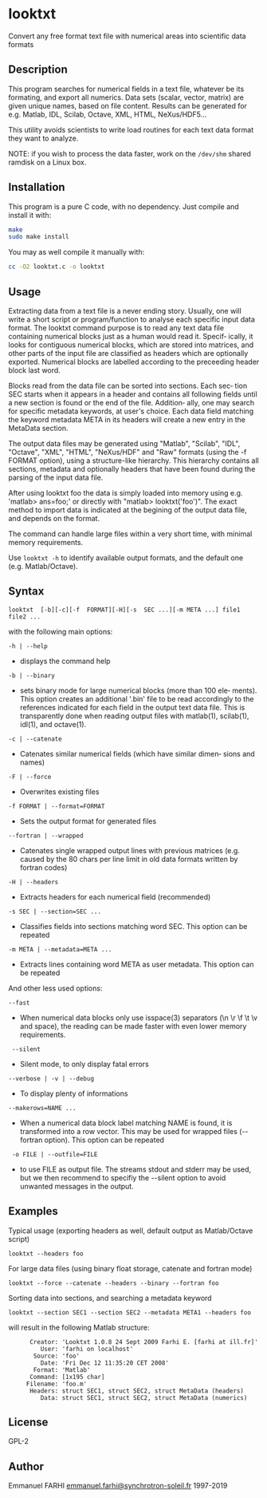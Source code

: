 # looktxt
Convert any free format text file with numerical areas into scientific data formats

Description
---
This program searches for numerical fields in a text file, whatever be its formating, and export all numerics. 
Data sets (scalar, vector, matrix) are given unique names, based on file content. Results can be generated for e.g. Matlab, IDL, Scilab, Octave, XML, HTML, NeXus/HDF5... 

This utility avoids scientists to write load routines for each text data format they want to analyze.

NOTE: if you wish to process the data faster, work on the ```/dev/shm``` shared ramdisk on a Linux box.

Installation
---
This program is a pure C code, with no dependency. Just compile and install it with:
```bash
make
sudo make install
```

You may as well compile it manually with:
```bash
cc -O2 looktxt.c -o looktxt
```

Usage
----
Extracting data from a text file is a never ending story. Usually,  one
will  write a short script or program/function to analyse each specific
input data format. The looktxt command purpose is to read any text data
file containing numerical blocks just as a human would read it. Specif‐
ically, it looks for contiguous numerical blocks, which are stored into
matrices,  and  other parts of the input file are classified as headers
which are optionally exported. Numerical blocks are labelled  according
to the preceeding header block last word.

Blocks  read  from the data file can be sorted into sections. Each sec‐
tion SEC starts when it appears in a header and contains all  following
fields  until a new section is found or the end of the file.  Addition‐
ally, one may search for specific metadata keywords, at user's  choice.
Each  data field matching the keyword metadata META in its headers will
create a new entry in the MetaData section.

The output data files may be generated using "Matlab", "Scilab", "IDL",
"Octave",  "XML",  "HTML",  "NeXus/HDF" and  "Raw"  formats  (using  the  -f FORMAT
option), using a structure-like hierarchy. This hierarchy contains  all
sections,  metadata  and optionally headers that have been found during
the parsing of the input data file.

After using looktxt foo the data is simply  loaded  into  memory  using
e.g.  'matlab> ans=foo;' or directly with "matlab> looktxt('foo')". The
exact method to import data is indicated at the begining of the  output
data file, and depends on the format.

The  command  can handle large files within a very short time, with minimal memory requirements.

Use ```looktxt -h``` to identify available output formats, and the default one (e.g. Matlab/Octave).

Syntax
---
```
looktxt  [-b][-c][-f  FORMAT][-H][-s  SEC ...][-m META ...] file1 file2 ...
```

with the following main options:

```-h | --help```
- displays the command help

```-b | --binary```
- sets binary mode for large numerical blocks (more than 100  ele‐
        ments). This option creates an additional '.bin' file to be read
        accordingly to the references indicated for each  field  in  the
        output  text  data file. This is transparently done when reading
        output files with matlab(1), scilab(1), idl(1), and octave(1).

```-c | --catenate```
- Catenates similar numerical fields (which  have  similar  dimen‐
        sions and names)

```-F | --force```
- Overwrites existing files

```-f FORMAT | --format=FORMAT```
- Sets the output format for generated files

```--fortran | --wrapped```
- Catenates  single  wrapped  output  lines with previous matrices
        (e.g. caused by the 80 chars per line limit in old data  formats
        written by fortran codes)

```-H | --headers```
- Extracts headers for each numerical field (recommended)

```-s SEC | --section=SEC ...```
- Classifies  fields  into sections matching word SEC. This option
        can be repeated

```-m META | --metadata=META ...```
- Extracts lines containing word  META  as  user  metadata.   This
        option can be repeated

And other less used options:

```--fast```
- When numerical data blocks only use isspace(3) separators (\n \r
        \f \t \v and space), the reading can be made  faster  with  even
        lower memory requirements.

``` --silent```
- Silent mode, to only display fatal errors

```--verbose | -v | --debug```
- To display plenty of informations

```--makerows=NAME ...```
- When  a numerical data block label matching NAME is found, it is
        transformed into a row vector. This  may  be  used  for  wrapped
        files (--fortran option). This option can be repeated

``` -o FILE | --outfile=FILE```
- to use FILE as output file. The streams stdout and stderr may be
        used, but we then recommend to specifiy the --silent  option  to
        avoid unwanted messages in the output.
        
Examples
---
Typical usage (exporting headers as well, default output as Matlab/Octave script)
```
looktxt --headers foo
```

For  large data files (using binary float storage, catenate and fortran
 mode)
```
looktxt --force --catenate --headers --binary --fortran foo
```

Sorting data into sections, and searching a metadata keyword
```
looktxt --section SEC1 --section SEC2 --metadata META1 --headers foo
```

will result in the following Matlab structure:

```
      Creator: 'Looktxt 1.0.8 24 Sept 2009 Farhi E. [farhi at ill.fr]'
         User: 'farhi on localhost'
       Source: 'foo'
         Date: 'Fri Dec 12 11:35:20 CET 2008'
       Format: 'Matlab'
      Command: [1x195 char]
     Filename: 'foo.m'
      Headers: struct SEC1, struct SEC2, struct MetaData (headers)
         Data: struct SEC1, struct SEC2, struct MetaData (numerics)
```

License
---
GPL-2

Author
---
Emmanuel FARHI <emmanuel.farhi@synchrotron-soleil.fr> 1997-2019
